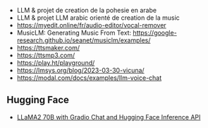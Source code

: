 - LLM & projet de creation de la pohesie en arabe 
- LLM & projet LLM arabic orienté de creation de la music 
- https://myedit.online/fr/audio-editor/vocal-remover
- MusicLM: Generating Music From Text: https://google-research.github.io/seanet/musiclm/examples/
- https://ttsmaker.com/
- https://ttsmp3.com/
- https://play.ht/playground/
- https://lmsys.org/blog/2023-03-30-vicuna/
- https://modal.com/docs/examples/llm-voice-chat

## Hugging Face
- [LLaMA2 70B with Gradio Chat and Hugging Face Inference API](https://huggingface.co/spaces/chansung/llama2-with-gradio-chat)
